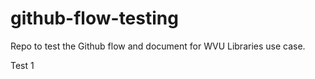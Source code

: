 github-flow-testing
===================

Repo to test the Github flow and document for WVU Libraries use case. 

Test 1